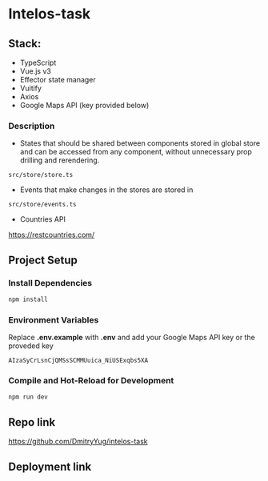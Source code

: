 # Intelos-task

## Stack: 
- TypeScript
- Vue.js v3
- Effector state manager
- Vuitify
- Axios
- Google Maps API (key provided below)
### Description
- States that should be shared between components stored in global store and can be accessed from any component, without unnecessary prop drilling and rerendering.
```xpath
src/store/store.ts
```
- Events that make changes in the stores are stored in
```xpath 
src/store/events.ts  
```
- Countries API

https://restcountries.com/

## Project Setup
### Install Dependencies
```sh
npm install
```

### Environment Variables 
Replace <strong>.env.example</strong> with <strong>.env</strong> and add your Google Maps API key or the proveded key
```text
AIzaSyCrLsnCjQMSsSCMMUuica_NiUSExqbs5XA
```
### Compile and Hot-Reload for Development
```sh
npm run dev
```

## Repo link
https://github.com/DmitryYug/intelos-task

## Deployment link


